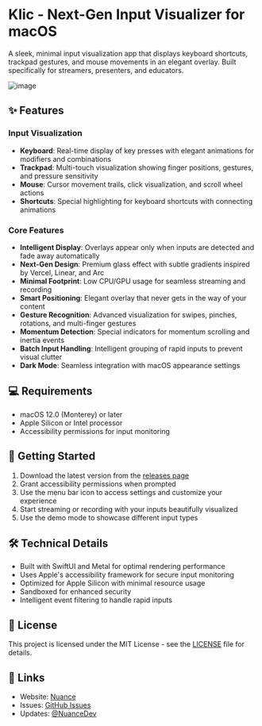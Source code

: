 # Klic - Next-Gen Input Visualizer for macOS

A sleek, minimal input visualization app that displays keyboard shortcuts, trackpad gestures, and mouse movements in an elegant overlay. Built specifically for streamers, presenters, and educators.

![image](https://github.com/user-attachments/assets/8c0c7e61-75d2-43f4-9ca8-d4df62d8ece9)


## ✨ Features

### Input Visualization

- **Keyboard**: Real-time display of key presses with elegant animations for modifiers and combinations
- **Trackpad**: Multi-touch visualization showing finger positions, gestures, and pressure sensitivity
- **Mouse**: Cursor movement trails, click visualization, and scroll wheel actions
- **Shortcuts**: Special highlighting for keyboard shortcuts with connecting animations

### Core Features

- **Intelligent Display**: Overlays appear only when inputs are detected and fade away automatically
- **Next-Gen Design**: Premium glass effect with subtle gradients inspired by Vercel, Linear, and Arc
- **Minimal Footprint**: Low CPU/GPU usage for seamless streaming and recording
- **Smart Positioning**: Elegant overlay that never gets in the way of your content
- **Gesture Recognition**: Advanced visualization for swipes, pinches, rotations, and multi-finger gestures
- **Momentum Detection**: Special indicators for momentum scrolling and inertia events
- **Batch Input Handling**: Intelligent grouping of rapid inputs to prevent visual clutter
- **Dark Mode**: Seamless integration with macOS appearance settings

## 💻 Requirements

- macOS 12.0 (Monterey) or later
- Apple Silicon or Intel processor
- Accessibility permissions for input monitoring

## 🚀 Getting Started

1. Download the latest version from the [releases page](https://github.com/nuance-dev/Klic/releases)
2. Grant accessibility permissions when prompted
3. Use the menu bar icon to access settings and customize your experience
4. Start streaming or recording with your inputs beautifully visualized
5. Use the demo mode to showcase different input types

## 🛠 Technical Details

- Built with SwiftUI and Metal for optimal rendering performance
- Uses Apple's accessibility framework for secure input monitoring
- Optimized for Apple Silicon with minimal resource usage
- Sandboxed for enhanced security
- Intelligent event filtering to handle rapid inputs

## 📝 License

This project is licensed under the MIT License - see the [LICENSE](LICENSE) file for details.

## 🔗 Links

- Website: [Nuance](https://nuanc.me)
- Issues: [GitHub Issues](https://github.com/nuance-dev/Klic/issues)
- Updates: [@NuanceDev](https://twitter.com/Nuancedev)
